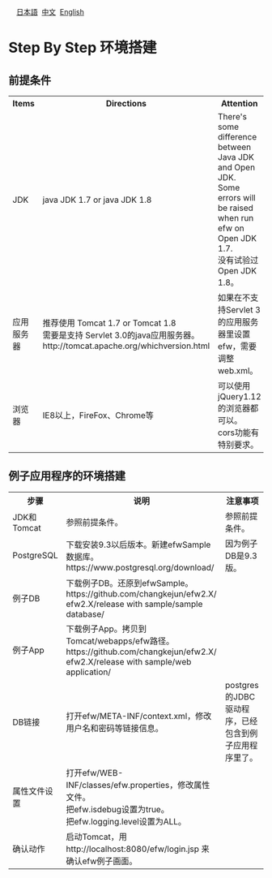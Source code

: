 &nbsp;&nbsp;&nbsp;&nbsp;<a href="../日本語/step_by_step.md">日本語</a>
&nbsp;<a href="../中文/step_by_step.md">中文</a>
&nbsp;<a href="../English/step_by_step.md">English</a>
<H1>Step By Step 环境搭建</H1>

<h2>前提条件</h2>
<table>
<tr>
	<th>Items</th><th>Directions</th><th>Attention</th>
</tr>
<tr>
	<td>JDK</td><td>java JDK 1.7 or java JDK 1.8</td><td>There's some difference between Java JDK and Open JDK.<br>Some errors will be raised when run efw on Open JDK 1.7.<br>没有试验过Open JDK 1.8。</td>
</tr>
<tr>
	<td>应用服务器</td><td>推荐使用 Tomcat 1.7 or Tomcat 1.8<br>需要是支持 Servlet 3.0的java应用服务器。<br>http://tomcat.apache.org/whichversion.html</td><td>如果在不支持Servlet 3的应用服务器里设置efw，需要调整web.xml。</td>
</tr>
<tr>
	<td>浏览器</td><td>IE8以上，FireFox、Chrome等</td><td>可以使用jQuery1.12的浏览器都可以。<br>cors功能有特别要求。</td>
</tr>
</table>
<h2>例子应用程序的环境搭建</h2>
<table>
<tr>
	<th>步骤</th><th>说明</th><th>注意事项</th>
</tr>
<tr>
	<td>JDK和Tomcat</td><td>参照前提条件。</td><td>参照前提条件。</td>
</tr>
<tr>
	<td>PostgreSQL</td><td>下载安装9.3以后版本。新建efwSample数据库。<br>https://www.postgresql.org/download/</td><td>因为例子DB是9.3版。</td>
</tr>
<tr>
	<td>例子DB</td><td>下载例子DB。还原到efwSample。<br>https://github.com/changkejun/efw2.X/<br>efw2.X/release with sample/sample database/</td><td></td>
</tr>
<tr>
	<td>例子App</td><td>下载例子App。拷贝到Tomcat/webapps/efw路径。<br>https://github.com/changkejun/efw2.X/<br>efw2.X/release with sample/web application/</td><td></td>
</tr>
<tr>
	<td>DB链接</td><td>打开efw/META-INF/context.xml，修改用户名和密码等链接信息。</td><td>postgres的JDBC驱动程序，已经包含到例子应用程序里了。</td>
</tr>
<tr>
	<td>属性文件设置</td><td>打开efw/WEB-INF/classes/efw.properties，修改属性文件。<br>把efw.isdebug设置为true。<br>把efw.logging.level设置为ALL。</td><td></td>
</tr>
<tr>
	<td>确认动作</td><td>启动Tomcat，用http://localhost:8080/efw/login.jsp 来确认efw例子画面。</td><td></td>
</tr>
</table>




